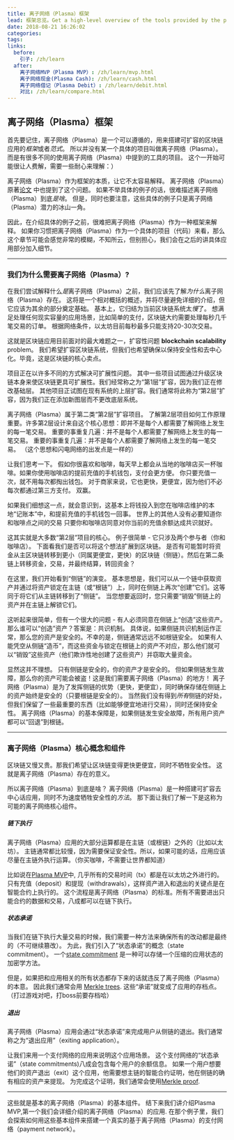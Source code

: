 ```yaml
---
title: 离子网络（Plasma）框架
lead: 框架总览。Get a high-level overview of the tools provided by the plasma framework.
date: 2018-08-21 16:26:02
categories:
tags:
links:
  before:
    引子: /zh/learn
  after:
    离子网络MVP（Plasma MVP）: /zh/learn/mvp.html
    离子网络现金(Plasma Cash): /zh/learn/cash.html
    离子网络借记（Plasma Debit）: /zh/learn/debit.html
    对比: /zh/learn/compare.html
---
```


## 离子网络（Plasma）框架
首先要记住，离子网络（Plasma）是一个可以遵循的，用来搭建可扩容的区块链应用的*框架*或者*范式*。
所以并没有某一个具体的项目叫做离子网络（Plasma）。而是有很多不同的使用离子网络（Plasma）中提到的工具的项目。
这个一开始可能很让人费解，需要一些耐心来理解：）

离子网络（Plasma）作为框架的本质，让它不太容易解释。
离子网络（Plasma）原著[论文](http://plasma.io/plasma.pdf) 中也提到了这个问题。
如果不举具体的例子的话，很难描述离子网络（Plasma）到底*是啥*。
但是，同时也要注意，这些具体的例子只是离子网络（Plasma）潜力的冰山一角。

因此，在介绍具体的例子之前，很难把离子网络（Plasma）作为一种框架来解释。
如果你习惯把离子网络（Plasma）作为一个具体的项目（代码）来看，那么这个章节可能会感觉非常的模糊，不知所云，但别担心，我们会在之后的讲具体应用部分加入细节。

---

### 我们为什么需要离子网络（Plasma）?

在我们尝试解释什么*是*离子网络（Plasma）之前，我们应该先了解*为什么*离子网络（Plasma）存在。
这将是一个相对概括的概述，并将尽量避免详细的介绍，但它应该为其余的部分奠定基础。
基本上，它归结为当前区块链系统太*慢*了。
想满足处理任何现实容量的应用场景，比如简单的支付，区块链大约需要处理每秒几千笔交易的订单。
根据网络条件，以太坊目前每秒最多只能支持20-30次交易。

这就是区块链应用目前面对的最大难题之一，扩容性问题 **blockchain scalability** problem。
我们希望扩容区块链系统，但我们也希望确保以保持安全性和去中心化。毕竟，这是区块链的核心卖点。

项目正在以许多不同的方式解决可扩展性问题。
其中一些项目试图通过升级区块链本身来使区块链更具可扩展性。我们经常称之为“第1层”扩容，因为我们正在修改基础层。
其他项目正试图在现有系统的上层扩容。我们通常将此称为“第2层”扩容，因为我们正在添加新图层而不更改底层系统。

离子网络（Plasma）属于第二类“第2层”扩容项目。
了解第2层项目如何工作原理重要。许多第2层设计来自这个核心思想：即并不是每个人都需要了解网络上发生的每一笔交易。
重要的事重复几遍：并不是每个人都需要了解网络上发生的每一笔交易。
重要的事重复几遍：并不是每个人都需要了解网络上发生的每一笔交易。
（这个思想和闪电网络的出发点是一样的）

让我们思考一下。
假如你很喜欢和咖啡，每天早上都会从当地的咖啡店买一杯咖啡。如果你使用咖啡店的提前充值的手机钱包，支付会更方便。
你只要充值一次，就不用每次都掏出钱包。
对于商家来说，它也更快，更便宜，因为他们不必每次都通过第三方支付。
双赢。

如果我们细想这一点，就会意识到，这基本上将钱投入到您在咖啡店维护的本地“记账本”中，和提前充值的手机钱包一回事。
世界上的其他人没有必要知道你和咖啡点之间的交易
只要你和咖啡店同意对你当前的充值余额达成共识就好。

这其实就是大多数“第2层”项目的核心。
例子很简单 - 它只涉及两个参与者（你和咖啡店）。
下面看我们是否可以将这个想法扩展到区块链。
是否有可能暂时将资金从主区块链转移到更小（同属更便宜，更快）的区块链（侧链）。然后在第二条链上转移资金，交易，并最终结算，转回资金？

在这里，我们开始看到“侧链”的演变。
基本思想是，我们可以从一个链中获取资产并通过将资产锁定在主链（或“根链”）上，同时在侧链上再次“创建”它们。这等同于将它们从主链转移到了“侧链”。
当您想要返回时，您只需要“销毁”侧链上的资产并在主链上解锁它们。

这听起来很简单，但有一个很大的问题 - 有人必须同意在侧链上“创造”这些资产。
那么谁可以“创造”资产？答案是：共识机制。
具体说，如果侧链共识机制运作正常，那么您的资产是安全的。不幸的是，侧链通常远远不如根链安全。
如果有人能凭空从侧链“造币”，而这些资金与锁定在根链上的资产不对应，那么他们就可以“销毁”这些资产（他们欺诈性地创建了这些资产）并窃取大量资金。

显然这并不理想。
只有侧链是安全的，你的资产才是安全的。
但如果侧链发生故障，那么你的资产可能会被盗！这是我们需要离子网络（Plasma）的地方！
离子网络（Plasma）是为了发挥侧链的优势（更快，更便宜），同时确保存储在侧链上的资产始终是安全的（只要根链是安全的）。
当然我们没有得到*所有*侧链的好处，但我们保留了一些最重要的东西（比如能够便宜地进行交易），同时还保持安全性。
离子网络（Plasma）的基本保障是，如果侧链发生安全故障，所有用户资产都可以“回退”到根链。

---

### 离子网络（Plasma）核心概念和组件
区块链又慢又贵。那我们希望让区块链变得更快更便宜，同时不牺牲安全性。
这就是离子网络（Plasma）存在的意义。

所以离子网络（Plasma）到底是啥？
离子网络（Plasma）是一种搭建可扩容去中心话应用，同时不为速度牺牲安全性的*方法*。
那下面让我们了解一下是这称为可能的离子网络核心组件。

##### 链下执行
离子网络（Plasma）应用的大部分运算都是在主链（或根链）之外的（比如以太坊）。
主链通常都比较慢，因为需要保证安全性。所以，如果可能的话，应用应该尽量在主链外执行运算。（你买咖啡，不需要让世界都知道）


比如说在[Plasma MVP](/zh/learn/mvp.html)中, 几乎所有的交易时间（tx）都是在以太坊之外进行的。
只有充值（deposit）和提现（withdrawals），这样资产进入和退出的关键点是在智能合约上执行的。
这个流程是离子网络（Plasma）的标准。所有不需要进出只能合约的数据和交易，八成都可以在链下执行。

##### 状态承诺
当我们在链下执行大量交易的时候，我们需要一种方法来确保所有的改动都是最终的（不可继续篡改）。
为此，我们引入了“状态承诺”的概念（state commitment）。
一个[state commitment](https://en.wikipedia.org/wiki/Commitment_scheme) 是一种可以存储一个压缩的应用状态的加密学方法。

但是，如果把和应用相关的所有状态都存下来的话就违反了离子网络（Plasma）的本意。
因此我们通常会用 [Merkle trees](/zh/learn/mvp.html#merkle-trees).
这些“承诺”就变成了应用的存档点。（打过游戏对吧，打boss前要存档哈）

##### 退出
离子网络（Plasma）应用会通过“状态承诺”来完成用户从侧链的退出。我们通常称之为“退出应用”（exiting application）。

让我们来用一个支付网络的应用来说明这个应用场景。
这个支付网络的“状态承诺”（state commitments)八成会包含每个用户的余额信息。
如果一个用户想要他们的资产退出（exit）这个应用，他需要想主链的智能合约证明，他在侧链的确有相应的资产来提现。
为完成这个证明，我们通常会使用[Merkle proof](https://blog.ethereum.org/2015/11/15/merkling-in-ethereum/).

---

这些就是基本的离子网络（Plasma）的基本组件。
结下来我们讲介绍Plasma MVP,第一个我们会详细介绍的离子网络（Plasma）的应用.
在那个例子里，我们会探索如何用这些基本组件来搭建一个真实的基于离子网络（Plasma）的支付网络（payment network）。

